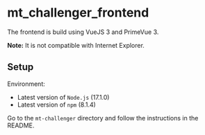 # mt_challenger_frontend

The frontend is build using VueJS 3 and PrimeVue 3. 

**Note:** It is not compatible with Internet Explorer.

## Setup

Environment:
- Latest version of `Node.js` (17.1.0)
- Latest version of `npm` (8.1.4)

Go to the `mt-challenger` directory and follow the instructions in the README.